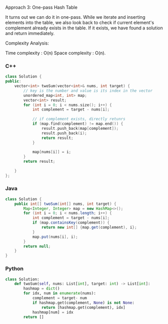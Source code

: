 Approach 3: One-pass Hash Table

It turns out we can do it in one-pass. While we iterate and inserting elements into the table, we also look back to check if current element's complement already exists in the table. If it exists, we have found a solution and return immediately.

Complexity Analysis:

Time complexity : O(n)
Space complexity : O(n).


### C++
```C++
class Solution {
public:
    vector<int> twoSum(vector<int>& nums, int target) {
        // key is the number and value is its index in the vector
        unordered_map<int, int> map;
        vector<int> result;
        for (int i = 0; i < nums.size(); i++) {
            int complement = target - nums[i];
            
            // if complement exists, directly retunrs
            if (map.find(complement) != map.end()) {
                result.push_back(map[complement]);
                result.push_back(i);
                return result;
            }
            
            map[nums[i]] = i;
        }
        return result;
        
    }
};
```

### Java
```java
class Solution {
    public int[] twoSum(int[] nums, int target) {
        Map<Integer, Integer> map = new HashMap<>();
        for (int i = 0; i < nums.length; i++) {
            int complement = target - nums[i];
            if (map.containsKey(complement)) {
                return new int[] {map.get(complement), i};
            }
            map.put(nums[i], i);
        }
        return null;
    }
}
```

### Python
```python
class Solution:
    def twoSum(self, nums: List[int], target: int) -> List[int]:
        hashmap = dict()
        for idx, num in enumerate(nums):
            complement = target- num
            if hashmap.get(complement, None) is not None:
                return [hashmap.get(complement), idx]
            hashmap[num] = idx
        return []
```